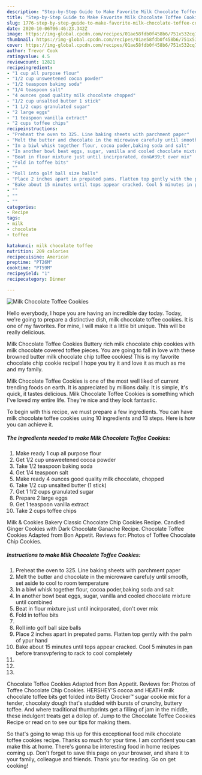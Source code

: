 ```yaml
---
description: "Step-by-Step Guide to Make Favorite Milk Chocolate Toffee Cookies"
title: "Step-by-Step Guide to Make Favorite Milk Chocolate Toffee Cookies"
slug: 1776-step-by-step-guide-to-make-favorite-milk-chocolate-toffee-cookies
date: 2020-10-06T06:46:23.342Z
image: https://img-global.cpcdn.com/recipes/01ae58fdb0f458b6/751x532cq70/milk-chocolate-toffee-cookies-recipe-main-photo.jpg
thumbnail: https://img-global.cpcdn.com/recipes/01ae58fdb0f458b6/751x532cq70/milk-chocolate-toffee-cookies-recipe-main-photo.jpg
cover: https://img-global.cpcdn.com/recipes/01ae58fdb0f458b6/751x532cq70/milk-chocolate-toffee-cookies-recipe-main-photo.jpg
author: Trevor Cook
ratingvalue: 4.5
reviewcount: 12821
recipeingredient:
- "1 cup all purpose flour"
- "1/2 cup unsweetened cocoa powder"
- "1/2 teaspoon baking soda"
- "1/4 teaspoon salt"
- "4 ounces good quality milk chocolate chopped"
- "1/2 cup unsalted butter 1 stick"
- "1 1/2 cups granulated sugar"
- "2 large eggs"
- "1 teaspoon vanilla extract"
- "2 cups toffee chips"
recipeinstructions:
- "Preheat the oven to 325. Line baking sheets with parchment paper"
- "Melt the butter and chocolate in the microwave carefu)y until smooth, set aside to cool to room temperature"
- "In a biwl whisk together flour, cocoa poder,baking soda and salt"
- "In another bowl beat eggs, sugar, vanilla and cooled chocolate mixture until combined"
- "Beat in flour mixture just until incirporated, don&#39;t over mix"
- "Fold in toffee bits"
- ""
- "Roll into golf ball size balls"
- "Place 2 inches apart in prepated pams. Flatten top gently with the palm of ypur hand"
- "Bake about 15 minutes until tops appear cracked. Cool 5 minutes in pan before transvpfering to rack to cool completely"
- ""
- ""
- ""
categories:
- Recipe
tags:
- milk
- chocolate
- toffee

katakunci: milk chocolate toffee 
nutrition: 209 calories
recipecuisine: American
preptime: "PT26M"
cooktime: "PT59M"
recipeyield: "1"
recipecategory: Dinner

---
```



![Milk Chocolate Toffee Cookies](https://img-global.cpcdn.com/recipes/01ae58fdb0f458b6/751x532cq70/milk-chocolate-toffee-cookies-recipe-main-photo.jpg)

Hello everybody, I hope you are having an incredible day today. Today, we're going to prepare a distinctive dish, milk chocolate toffee cookies. It is one of my favorites. For mine, I will make it a little bit unique. This will be really delicious.

Milk Chocolate Toffee Cookies Buttery rich milk chocolate chip cookies with milk chocolate covered toffee pieces. You are going to fall in love with these browned butter milk chocolate chip toffee cookies! This is my favorite chocolate chip cookie recipe! I hope you try it and love it as much as me and my family.

Milk Chocolate Toffee Cookies is one of the most well liked of current trending foods on earth. It is appreciated by millions daily. It is simple, it's quick, it tastes delicious. Milk Chocolate Toffee Cookies is something which I've loved my entire life. They're nice and they look fantastic.


To begin with this recipe, we must prepare a few ingredients. You can have milk chocolate toffee cookies using 10 ingredients and 13 steps. Here is how you can achieve it.

<!--inarticleads1-->

##### The ingredients needed to make Milk Chocolate Toffee Cookies:

1. Make ready 1 cup all purpose flour
1. Get 1/2 cup unsweetened cocoa powder
1. Take 1/2 teaspoon baking soda
1. Get 1/4 teaspoon salt
1. Make ready 4 ounces good quality milk chocolate, chopped
1. Take 1/2 cup unsalted butter (1 stick)
1. Get 1 1/2 cups granulated sugar
1. Prepare 2 large eggs
1. Get 1 teaspoon vanilla extract
1. Take 2 cups toffee chips


Milk &amp; Cookies Bakery Classic Chocolate Chip Cookies Recipe. Candied Ginger Cookies with Dark Chocolate Ganache Recipe. Chocolate Toffee Cookies Adapted from Bon Appetit. Reviews for: Photos of Toffee Chocolate Chip Cookies. 

<!--inarticleads2-->

##### Instructions to make Milk Chocolate Toffee Cookies:

1. Preheat the oven to 325. Line baking sheets with parchment paper
1. Melt the butter and chocolate in the microwave carefu)y until smooth, set aside to cool to room temperature
1. In a biwl whisk together flour, cocoa poder,baking soda and salt
1. In another bowl beat eggs, sugar, vanilla and cooled chocolate mixture until combined
1. Beat in flour mixture just until incirporated, don&#39;t over mix
1. Fold in toffee bits
1. 
1. Roll into golf ball size balls
1. Place 2 inches apart in prepated pams. Flatten top gently with the palm of ypur hand
1. Bake about 15 minutes until tops appear cracked. Cool 5 minutes in pan before transvpfering to rack to cool completely
1. 
1. 
1. 


Chocolate Toffee Cookies Adapted from Bon Appetit. Reviews for: Photos of Toffee Chocolate Chip Cookies. HERSHEY&#39;S cocoa and HEATH milk chocolate toffee bits get folded into Betty Crocker™ sugar cookie mix for a tender, chocolaty dough that&#39;s studded with bursts of crunchy, buttery toffee. And where traditional thumbprints get a filling of jam in the middle, these indulgent treats get a dollop of. Jump to the Chocolate Toffee Cookies Recipe or read on to see our tips for making them. 

So that's going to wrap this up for this exceptional food milk chocolate toffee cookies recipe. Thanks so much for your time. I am confident you can make this at home. There's gonna be interesting food in home recipes coming up. Don't forget to save this page on your browser, and share it to your family, colleague and friends. Thank you for reading. Go on get cooking!
